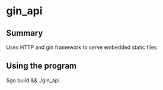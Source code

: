 # gin_api
## Summary
Uses HTTP and gin framework to serve embedded static files
 ## Using the program
$go build && ./gin_api
